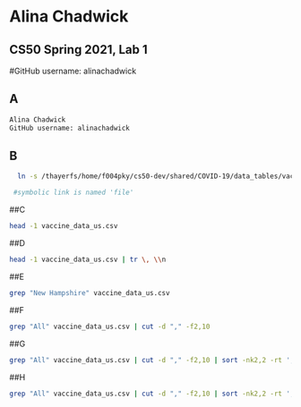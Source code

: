#  Alina Chadwick
## CS50 Spring 2021, Lab 1

#GitHub username: alinachadwick


## A
``` bash
Alina Chadwick
GitHub username: alinachadwick

```

## B
``` bash
  ln -s /thayerfs/home/f004pky/cs50-dev/shared/COVID-19/data_tables/vaccine_data/us_data/hourly file

 #symbolic link is named 'file'

```

##C
``` bash
head -1 vaccine_data_us.csv

```
 
##D
``` bash
head -1 vaccine_data_us.csv | tr \, \\n

```

##E
``` bash
grep "New Hampshire" vaccine_data_us.csv

```

##F
```bash
grep "All" vaccine_data_us.csv | cut -d "," -f2,10

```

##G
``` bash
grep "All" vaccine_data_us.csv | cut -d "," -f2,10 | sort -nk2,2 -rt ','| head -10       ## with reference to guide on how to use sort command https://phpfog.com/linux-sort-command-examples/

```

##H
``` bash
grep "All" vaccine_data_us.csv | cut -d "," -f2,10 | sort -nk2,2 -rt ','| head -10 | tr \, \|| sed -e 's/$/\|/' -e 's/^/\|/'

```
